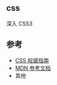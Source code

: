## css

深入 CSS3

## 参考

- [CSS 权威指南](https://book.douban.com/subject/33398314/)
- [MDN 参考文档](https://developer.mozilla.org/en-US/docs/Web/CSS)
- 其他